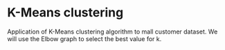 # K-Means clustering
Application of K-Means clustering algorithm to mall customer dataset. We will use the Elbow graph to select the best value for k.
